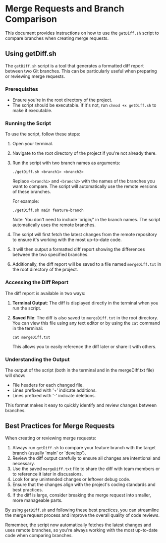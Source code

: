 # Merge Requests and Branch Comparison

This document provides instructions on how to use the `getDiff.sh` script to compare branches when creating merge requests.

## Using getDiff.sh

The `getDiff.sh` script is a tool that generates a formatted diff report between two Git branches. This can be particularly useful when preparing or reviewing merge requests.

### Prerequisites

- Ensure you're in the root directory of the project.
- The script should be executable. If it's not, run `chmod +x getDiff.sh` to make it executable.

### Running the Script

To use the script, follow these steps:

1. Open your terminal.
2. Navigate to the root directory of the project if you're not already there.
3. Run the script with two branch names as arguments:

   ```
   ./getDiff.sh <branch1> <branch2>
   ```

   Replace `<branch1>` and `<branch2>` with the names of the branches you want to compare. The script will automatically use the remote versions of these branches.

   For example:
   ```
   ./getDiff.sh main feature-branch
   ```

   Note: You don't need to include 'origin/' in the branch names. The script automatically uses the remote branches.

4. The script will first fetch the latest changes from the remote repository to ensure it's working with the most up-to-date code.
5. It will then output a formatted diff report showing the differences between the two specified branches.
6. Additionally, the diff report will be saved to a file named `mergeDiff.txt` in the root directory of the project.

### Accessing the Diff Report

The diff report is available in two ways:

1. **Terminal Output**: The diff is displayed directly in the terminal when you run the script.
2. **Saved File**: The diff is also saved to `mergeDiff.txt` in the root directory. You can view this file using any text editor or by using the `cat` command in the terminal:

   ```
   cat mergeDiff.txt
   ```

   This allows you to easily reference the diff later or share it with others.

### Understanding the Output

The output of the script (both in the terminal and in the mergeDiff.txt file) will show:

- File headers for each changed file.
- Lines prefixed with '+' indicate additions.
- Lines prefixed with '-' indicate deletions.

This format makes it easy to quickly identify and review changes between branches.

## Best Practices for Merge Requests

When creating or reviewing merge requests:

1. Always run `getDiff.sh` to compare your feature branch with the target branch (usually 'main' or 'develop').
2. Review the diff output carefully to ensure all changes are intentional and necessary.
3. Use the saved `mergeDiff.txt` file to share the diff with team members or to reference it later in discussions.
4. Look for any unintended changes or leftover debug code.
5. Ensure that the changes align with the project's coding standards and best practices.
6. If the diff is large, consider breaking the merge request into smaller, more manageable parts.

By using `getDiff.sh` and following these best practices, you can streamline the merge request process and improve the overall quality of code reviews.

Remember, the script now automatically fetches the latest changes and uses remote branches, so you're always working with the most up-to-date code when comparing branches.
